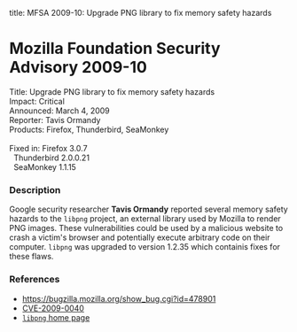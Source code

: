title: MFSA 2009-10: Upgrade PNG library to fix memory safety hazards

<h1>Mozilla Foundation Security Advisory 2009-10</h1>

<p>
<span class="label">Title:</span>      Upgrade PNG library to fix memory safety hazards<br/>
<span class="label">Impact:</span>     Critical<br/>
<span class="label">Announced:</span>  March 4, 2009<br/>
<span class="label">Reporter:</span>   Tavis Ormandy<br/>
<span class="label">Products:</span>   Firefox, Thunderbird, SeaMonkey<br/>
<br/>
<span class="label">Fixed in:</span>   Firefox 3.0.7<br/>
<span class="label">&#160;</span>      Thunderbird 2.0.0.21<br/>
<span class="label">&#160;</span>      SeaMonkey 1.1.15<br/>
</p>


<h3>Description</h3>

<p>Google security researcher <strong>Tavis Ormandy</strong> reported
several memory safety hazards to the <code>libpng</code> project, an
external library used by Mozilla to render PNG images. These vulnerabilities
could be used by a malicious website to crash a victim's browser and
potentially execute arbitrary code on their computer. <code>libpng</code>
was upgraded to version 1.2.35 which containis fixes for these flaws.</p>


<h3>References</h3>

<ul>
  <li><a href="https://bugzilla.mozilla.org/show_bug.cgi?id=478901">https://bugzilla.mozilla.org/show_bug.cgi?id=478901</a></li>
  <li><a class="ex-ref" href="http://cve.mitre.org/cgi-bin/cvename.cgi?name=CVE-2009-0040">CVE-2009-0040</a></li>
  <li><a class="ex-ref" href="http://www.libpng.org/pub/png/libpng.html">
  <code>libpng</code> home page</a></li>
</ul>



